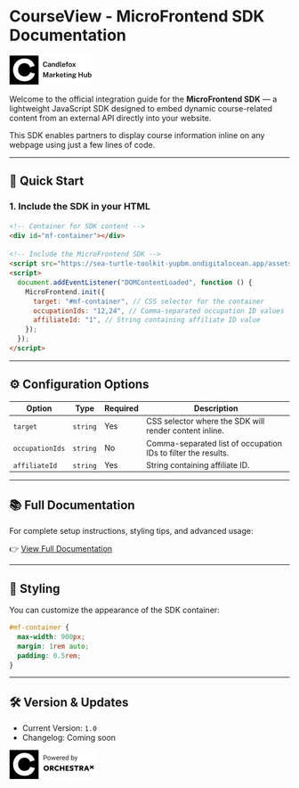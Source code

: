 # CourseView - MicroFrontend SDK Documentation

![Candlefox Logo](images/candlefox-logo.png)

Welcome to the official integration guide for the **MicroFrontend SDK** — a lightweight JavaScript SDK designed to embed dynamic course-related content from an external API directly into your website.

This SDK enables partners to display course information inline on any webpage using just a few lines of code.

---

## 🚀 Quick Start

### 1. Include the SDK in your HTML

```html
<!-- Container for SDK content -->
<div id="mf-container"></div>

<!-- Include the MicroFrontend SDK -->
<script src="https://sea-turtle-toolkit-yupbm.ondigitalocean.app/assets/sdk/micro-frontend-sdk.js"></script>
<script>
  document.addEventListener("DOMContentLoaded", function () {
    MicroFrontend.init({
      target: "#mf-container", // CSS selector for the container
      occupationIds: "12,24", // Comma-separated occupation ID values
      affiliateId: "1", // String containing affiliate ID value
    });
  });
</script>
```

---

## ⚙️ Configuration Options

| Option          | Type     | Required | Description                                                   |
| --------------- | -------- | -------- | ------------------------------------------------------------- |
| `target`        | `string` | Yes      | CSS selector where the SDK will render content inline.        |
| `occupationIds` | `string` | No       | Comma-separated list of occupation IDs to filter the results. |
| `affiliateId`   | `string` | Yes      | String containing affiliate ID.                               |

---

## 📚 Full Documentation

For complete setup instructions, styling tips, and advanced usage:

👉 [View Full Documentation](./sdk_implementation_guide.md)

---

## 🎨 Styling

You can customize the appearance of the SDK container:

```css
#mf-container {
  max-width: 900px;
  margin: 1rem auto;
  padding: 0.5rem;
}
```

---

## 🛠 Version & Updates

- Current Version: `1.0`
- Changelog: Coming soon

![OrchestraX Logo](images/logo.png)
